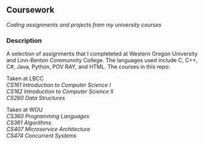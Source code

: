 ## **Coursework**
*Coding assignments and projects from my university courses*

### **Description**
A selection of assignments that I completeted at Western Oregon University and Linn-Benton Communnity College. The languages used include C, C++, C#, Java, Python, POV RAY, and HTML. The courses in this repo:

Taken at LBCC  
  *CS161 Introduction to Computer Science I*  
  *CS162 Introduction to Computer Science II*  
  *CS260 Data Structures*  

Taken at WOU  
  *CS360 Programming Languages*  
  *CS361 Algorithms*  
  *CS407 Microservice Architecture*  
  *CS474 Concurrent Systems*

